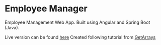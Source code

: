 # Employee Manager
Employee Management Web App. Built using Angular and Spring Boot (Java).

Live version can be found <a href='https://employees.olivera.tech'>here</a>
Created following tutorial from <a href = 'https://github.com/getarrays'>GetArrays</a>
